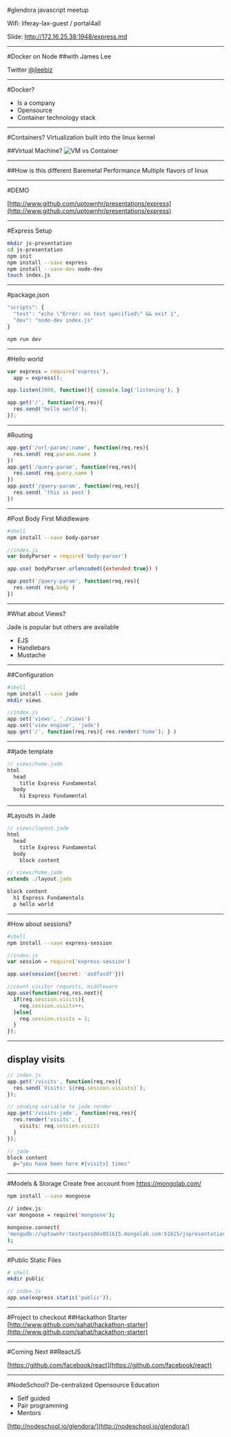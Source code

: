 #glendora javascript meetup

Wifi: liferay-lax-guest / portal4all

Slide: http://172.16.25.38:1948/express.md

---

#Docker on Node
##with James Lee

Twitter [@jleebiz](http://www.twitter.com/jleebiz)

---

#Docker?
- Is a company
- Opensource
- Container technology stack

----

#Containers?
Virtualization built into the linux kernel

##Virtual Machine?
![VM vs Container](https://sc-cdn.scaleengine.net/i/d349227a9bde61c763ef34d022bd9738.png)

----

##How is this different
Baremetal Performance
Multiple flavors of linux

---

#DEMO

[http://www.github.com/uptownhr/presentations/express](http://www.github.com/uptownhr/presentations/express)

---


#Express Setup

```bash
mkdir js-presentation
cd js-presentation
npm init
npm install --save express
npm install --save-dev node-dev
touch index.js
```

---

#package.json

```js
"scripts": {
  "test": "echo \"Error: no test specified\" && exit 1",
  "dev": "node-dev index.js"
}
```

```bash
npm run dev
```

---

#Hello world
```js
var express = require('express'),
  app = express();

app.listen(3000, function(){ console.log('listening'); }

app.get('/', function(req,res){
  res.send('hello world');
});

```

---

#Routing
```js
app.get('/url-param/:name', function(req,res){
  res.send( req.params.name )
})
app.get('/query-param', function(req,res){
  res.send( req.query.name )
})
app.post('/query-param', function(req,res){
  res.send( 'this is post')
})
```

---

#Post Body
First Middleware
```bash
#shell
npm install --save body-parser
```
```js
//index.js
var bodyParser = require('body-parser')

app.use( bodyParser.urlencoded({extended:true}) )

app.post('/query-param', function(req,res){
  res.send( req.body )
})
```

---

#What about Views?

Jade is popular but others are available

- EJS
- Handlebars
- Mustache

----

##Configuration
```bash
#shell
npm install --save jade
mkdir views
```

```js
//index.js
app.set('views', './views')
app.set('view engine', 'jade')
app.get('/', function(req,res){ res.render('home'); } )
```

----

##jade template
```js
// views/home.jade
html
  head
    title Express Fundamental
  body
    h1 Express Fundamental
```

---

#Layouts in Jade
```js
// views/layout.jade
html
  head
    title Express Fundamental
  body
    block content

// views/home.jade
extends ./layout.jade

block content
  h1 Express Fundamentals
  p hello world
```

---

#How about sessions?
```bash
#shell
npm install --save express-session
```
```js
//index.js
var session = require('express-session')

app.use(session({secret: 'asdfasdf'}))

//count visitor requests, middleware
app.use(function(req,res,next){
  if(req.session.visits){
    req.session.visits++;
  }else{
    req.session.visits = 1;
  }
});
```

----

## display visits
```js
// index.js
app.get('/visits', function(req,res){
  res.send(`Visits: ${req.session.visists}`);
});

// sending variable to jade render
app.get('/visits-jade', function(req,res){
  res.render('visits', {
    visits: req.session.visits
  }
});

// jade
block content
  p="you have been here #{visits} times"

```

---

#Models & Storage
Create free account from https://mongolab.com/ 

```bash
npm install --save mongoose

// index.js
var mongoose = require('mongoose');

mongoose.connect(
'mongodb://uptownhr:testpass@ds051615.mongolab.com:51615/jspresentation'
);

```

---

#Public Static Files
```bash
# shell
mkdir public
```

```js
// index.js
app.use(express.static('public'));
```

---

#Project to checkout
##Hackathon Starter
[http://www.github.com/sahat/hackathon-starter](http://www.github.com/sahat/hackathon-starter)

---

#Coming Next
##ReactJS

[https://github.com/facebook/react](https://github.com/facebook/react)

---

#NodeSchool?
De-centralized Opensource Education

- Self guided 
- Pair programming
- Mentors

[http://nodeschool.io/glendora/](http://nodeschool.io/glendora/)
